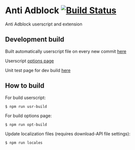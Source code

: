# Anti Adblock [![Build Status](https://travis-ci.org/4-life/AntiAdblock.svg?branch=master)](https://travis-ci.org/4-life/AntiAdblock)

Anti Adblock userscript and extension

## Development build

Built automatically userscript file on every new commit [here](http://4-life.github.io/AntiAdblock/userscript/userscript.user.js)

Userscript [options page](http://4-life.github.io/AntiAdblock/options/)

Unit test page for dev build [here](https://4-life.github.io/AntiAdblock/test/)

## How to build

For build userscript:

    $ npm run usr-build


For build options page:

    $ npm run opt-build

Update localization files (requires download-API file settings):

    $ npm run locales
